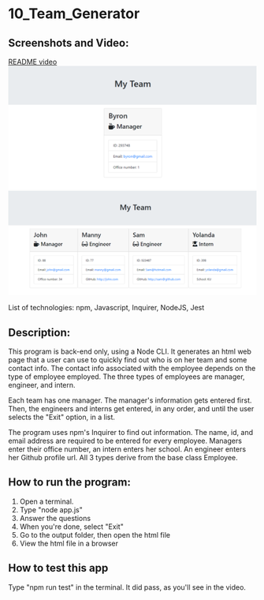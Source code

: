 # 10_Team_Generator

## Screenshots and Video:
[README video](https://drive.google.com/drive/u/0/folders/13egiMmqGDuJ2yzJInyQklgTVYdZ5s4Sz)
![Manager Only](https://github.com/MarioThompson0010/10_Team_Generator/blob/main/Assets/MyTeamManagerOnly.PNG)
![Entire Team](https://github.com/MarioThompson0010/10_Team_Generator/blob/main/Assets/MyTeamScreenshot.PNG)

List of technologies: npm, Javascript, Inquirer, NodeJS, Jest

## Description:

This program is back-end only, using a Node CLI.  It generates an html web page that a user can use to quickly find out who is on her team and some contact info.  The contact info associated with the employee depends on the type of employee employed.  The three types of employees are manager, engineer, and intern.  

Each team has one manager.  The manager's information gets entered first.  Then, the engineers and interns get entered, in any order, and until the user selects the "Exit" option, in a list.  

The program uses npm's Inquirer to find out information. The name, id, and email address are required to be entered for every employee.  Managers enter their office number, an intern enters her school.  An engineer enters her Github profile url.  All 3 types derive from the base class Employee.

## How to run the program:

1) Open a terminal. 
2) Type "node app.js" 
3) Answer the questions
4) When you're done, select "Exit"
5) Go to the output folder, then open the html file
6) View the html file in a browser

## How to test this app

Type "npm run test" in the terminal.  It did pass, as you'll see in the video.
